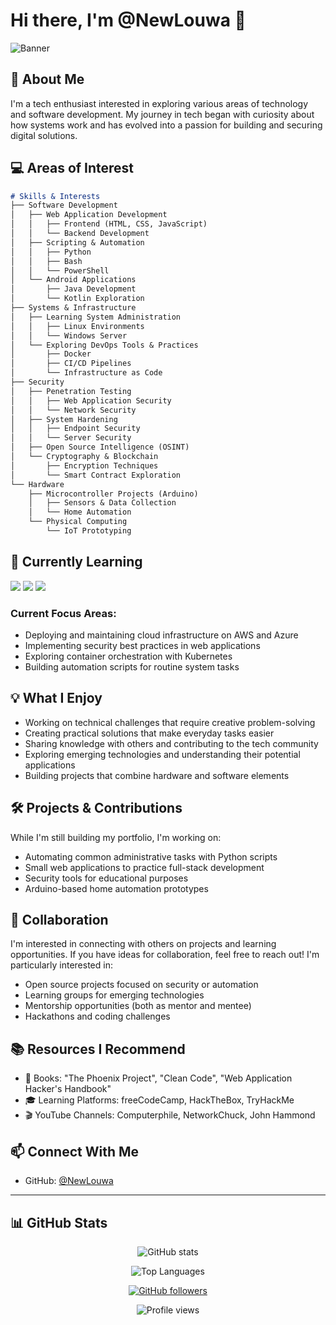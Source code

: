 # Hi there, I'm @NewLouwa 👋

![Banner](https://img.shields.io/badge/Tech%20Enthusiast-Exploring%20New%20Technologies-blue?style=for-the-badge)

## 🚀 About Me
I'm a tech enthusiast interested in exploring various areas of technology and software development. My journey in tech began with curiosity about how systems work and has evolved into a passion for building and securing digital solutions.

## 💻 Areas of Interest

```markdown
# Skills & Interests
├── Software Development
│   ├── Web Application Development
│   │   ├── Frontend (HTML, CSS, JavaScript)
│   │   └── Backend Development
│   ├── Scripting & Automation
│   │   ├── Python
│   │   ├── Bash
│   │   └── PowerShell
│   └── Android Applications
│       ├── Java Development
│       └── Kotlin Exploration
├── Systems & Infrastructure
│   ├── Learning System Administration
│   │   ├── Linux Environments
│   │   └── Windows Server
│   └── Exploring DevOps Tools & Practices
│       ├── Docker
│       ├── CI/CD Pipelines
│       └── Infrastructure as Code
├── Security
│   ├── Penetration Testing
│   │   ├── Web Application Security
│   │   └── Network Security
│   ├── System Hardening
│   │   ├── Endpoint Security
│   │   └── Server Security
│   ├── Open Source Intelligence (OSINT)
│   └── Cryptography & Blockchain
│       ├── Encryption Techniques
│       └── Smart Contract Exploration
└── Hardware
    ├── Microcontroller Projects (Arduino)
    │   ├── Sensors & Data Collection
    │   └── Home Automation
    └── Physical Computing
        └── IoT Prototyping
```

## 🌱 Currently Learning

![](https://img.shields.io/badge/-System%20Administration-informational)
![](https://img.shields.io/badge/-DevOps-orange)
![](https://img.shields.io/badge/-Cybersecurity-red)

### Current Focus Areas:
- Deploying and maintaining cloud infrastructure on AWS and Azure
- Implementing security best practices in web applications
- Exploring container orchestration with Kubernetes
- Building automation scripts for routine system tasks

## 💡 What I Enjoy
- Working on technical challenges that require creative problem-solving
- Creating practical solutions that make everyday tasks easier
- Sharing knowledge with others and contributing to the tech community
- Exploring emerging technologies and understanding their potential applications
- Building projects that combine hardware and software elements

## 🛠️ Projects & Contributions
While I'm still building my portfolio, I'm working on:
- Automating common administrative tasks with Python scripts
- Small web applications to practice full-stack development
- Security tools for educational purposes
- Arduino-based home automation prototypes

## 🤝 Collaboration
I'm interested in connecting with others on projects and learning opportunities. If you have ideas for collaboration, feel free to reach out! I'm particularly interested in:
- Open source projects focused on security or automation
- Learning groups for emerging technologies
- Mentorship opportunities (both as mentor and mentee)
- Hackathons and coding challenges

## 📚 Resources I Recommend
- 📖 Books: "The Phoenix Project", "Clean Code", "Web Application Hacker's Handbook"
- 🎓 Learning Platforms: freeCodeCamp, HackTheBox, TryHackMe
- 🎬 YouTube Channels: Computerphile, NetworkChuck, John Hammond

## 📫 Connect With Me
- GitHub: [@NewLouwa](https://github.com/NewLouwa)

---

## 📊 GitHub Stats

<p align="center">
  <img src="https://github-readme-stats.vercel.app/api?username=NewLouwa&show_icons=true&theme=radical" alt="GitHub stats" />
</p>

<p align="center">
  <img src="https://github-readme-stats.vercel.app/api/top-langs/?username=NewLouwa&layout=compact&theme=radical" alt="Top Languages" />
</p>

<p align="center">
  <a href="https://github.com/NewLouwa">
    <img src="https://img.shields.io/github/followers/NewLouwa?label=Follow&style=social" alt="GitHub followers" />
  </a>
</p>

<p align="center">
  <img src="https://komarev.com/ghpvc/?username=NewLouwa" alt="Profile views" />
</p>
